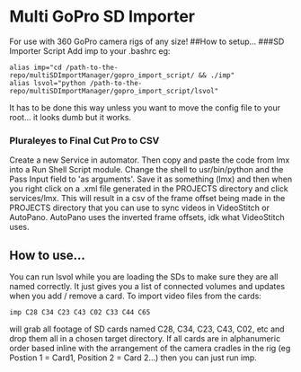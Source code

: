 # Multi GoPro SD Importer
For use with 360 GoPro camera rigs of any size!
##How to setup...
###SD Importer Script
Add imp to your .bashrc eg:

    alias imp="cd /path-to-the-repo/multiSDImportManager/gopro_import_script/ && ./imp"
    alias lsvol="python /path-to-the-repo/multiSDImportManager/gopro_import_script/lsvol"
It has to be done this way unless you want to move the config file to your root... it looks dumb but it works.
### Pluraleyes to Final Cut Pro to CSV
Create a new Service in automator. Then copy and paste the code from lmx into a Run Shell Script module. Change the shell to usr/bin/python and the Pass Input field to 'as arguments'. Save it as something (lmx) and then when you right click on a .xml file generated in the PROJECTS directory and click services/lmx. This will result in a csv of the frame offset being made in the PROJECTS directory that you can use to sync videos in VideoStitch or AutoPano. AutoPano uses the inverted frame offsets, idk what VideoStitch uses.
## How to use...
You can run lsvol while you are loading the SDs to make sure they are all named correctly. It just gives you a list of connected volumes and updates when you add / remove a card. To import video files from the cards:

    imp C28 C34 C23 C43 C02 C33 C44 C65
will grab all footage of SD cards named C28, C34, C23, C43, C02, etc and drop them all in a chosen target directory. If all cards are in alphanumeric order based inline with the arrangement of the camera cradles in the rig (eg Postion 1 = Card1, Position 2 = Card 2...) then you can just run imp.

